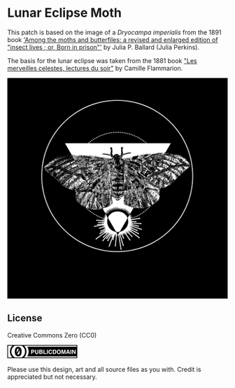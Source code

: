 Lunar Eclipse Moth
===

This patch is based on the 
image of a *Dryocampa imperialis* from the 1891 book
['Among the moths and butterfiles: a revised and enlarged edition of "insect lives ; or, Born in prison"'](https://archive.org/details/amongmothsbutter00balluoft/page/122) by Julia P. Ballard (Julia Perkins).


The basis for the lunar eclipse was taken from the 1881 book
["Les merveilles celestes, lectures du soir"](https://archive.org/details/lesmerveillesc00flam/page/328) by Camille Flammarion.

![lunar eclipse moth preview](export/moth_v0.1.6.3.png)

License
---

Creative Commons Zero (CC0)

![cc0](/img/cc/thin/cc-zero.svg)

Please use this design, art and all source files as you with.
Credit is appreciated but not necessary.
